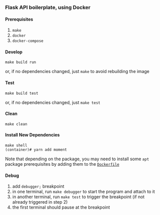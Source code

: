 ### Flask API boilerplate, using Docker

#### Prerequisites

1. `make`
2. `docker`
3. `docker-compose`

#### Develop

    make build run

or, if no dependencies changed, just `make` to avoid rebuilding the image

#### Test

    make build test

or, if no dependencies changed, just `make test`

#### Clean

    make clean

#### Install New Dependencies

    make shell
    (container)# yarn add moment

Note that depending on the package, you may need to install some `apt` package prerequisites by adding them to the [`Dockerfile`](./Dockerfile)

#### Debug

1. add `debugger;` breakpoint
2. in one terminal, run `make debugger` to start the program and attach to it
3. in another terminal, run `make test` to trigger the breakpoint (if not already triggered in step 2)
4. the first terminal should pause at the breakpoint
